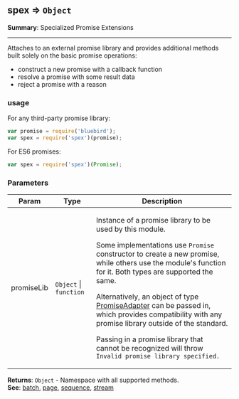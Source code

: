 <a name="module_spex"></a>
## spex ⇒ <code>Object</code>
**Summary**: Specialized Promise Extensions  

---
Attaches to an external promise library and provides additional methods built solelyon the basic promise operations: - construct a new promise with a callback function - resolve a promise with some result data - reject a promise with a reason### usageFor any third-party promise library:```jsvar promise = require('bluebird');var spex = require('spex')(promise);```For ES6 promises:```jsvar spex = require('spex')(Promise);```

### Parameters
<table>
  <thead>
    <tr>
      <th>Param</th><th>Type</th><th>Description</th>
    </tr>
  </thead>
  <tbody>
<tr>
    <td>promiseLib</td><td><code>Object</code> | <code>function</code></td><td><p>Instance of a promise library to be used by this module.</p>
<p>Some implementations use <code>Promise</code> constructor to create a new promise, while
others use the module&#39;s function for it. Both types are supported the same.</p>
<p>Alternatively, an object of type <a href="adapter.md">PromiseAdapter</a> can be passed in, which provides
compatibility with any promise library outside of the standard.</p>
<p>Passing in a promise library that cannot be recognized will throw
<code>Invalid promise library specified.</code></p>
</td>
    </tr>  </tbody>
</table>

**Returns**: <code>Object</code> - Namespace with all supported methods.  
**See**: <a href="batch.md">batch</a>, <a href="page.md">page</a>, <a href="sequence.md">sequence</a>, <a href="https://github.com/vitaly-t/spex/blob/master/docs/concept/stream.md">stream</a>  
